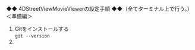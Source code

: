 ◆◆ 4DStreetViewMovieViewerの設定手順 ◆◆（全てターミナル上で行う。）  
＜準備編＞
1. Gitをインストールする  
   ```git --version```
2.  
